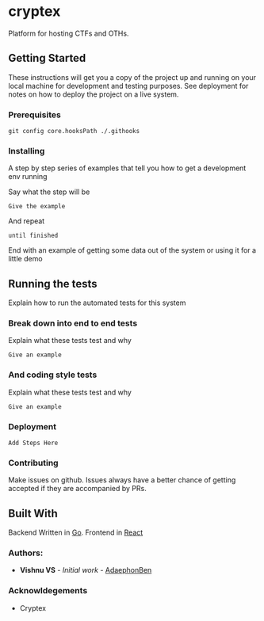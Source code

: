 # cryptex

Platform for hosting CTFs and OTHs.  

## Getting Started

These instructions will get you a copy of the project up and running on your local machine for development and testing purposes. See deployment for notes on how to deploy the project on a live system.

### Prerequisites

```
git config core.hooksPath ./.githooks
```

[//]: <> (TODO)

### Installing

A step by step series of examples that tell you how to get a development env running

Say what the step will be

```
Give the example
```

And repeat

```
until finished
```

End with an example of getting some data out of the system or using it for a little demo

[//]: <> (TODO)

## Running the tests

Explain how to run the automated tests for this system

[//]: <> (TODO)

### Break down into end to end tests

Explain what these tests test and why

```
Give an example
```

[//]: <> (TODO)

### And coding style tests

Explain what these tests test and why

```
Give an example
```

[//]: <> (TODO)


### Deployment

`Add Steps Here`

### Contributing

Make issues on github. Issues always have a better chance of getting accepted if they are accompanied by PRs.

## Built With

Backend Written in [Go](http://golang.org). Frontend in [React](http://reactjs.org)  

### Authors:

* **Vishnu VS** - *Initial work* - [AdaephonBen](https://github.com/AdaephonBen)

### Acknowldegements

* Cryptex
